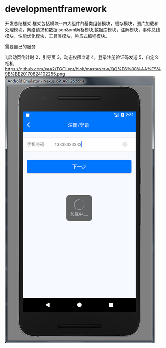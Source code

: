 # developmentframework
开发总结框架
框架包括模块--四大组件的基类组装模块，缓存模块，图片加载和处理模块，网络请求和数据json&xml解析模块,数据库模块，注解模块，事件总线模块，性能优化模块，工具类模块，响应式编程模块。


需要自己的服务


1,启动页倒计时
2，引导页
3，动态权限申请
4，登录注册验证码发送
5，自定义相机
https://github.com/sea2/TGClient/blob/master/raw/QQ%E6%88%AA%E5%9B%BE20170824102255.png
![Image text](https://github.com/sea2/TGClient/blob/master/raw/QQ%E6%88%AA%E5%9B%BE20170824102255.png)


